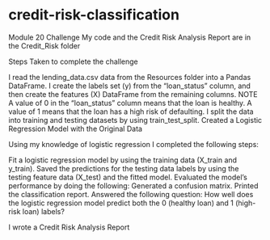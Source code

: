 # credit-risk-classification
Module 20 Challenge
My code and the Credit Risk Analysis Report are in the Credit_Risk folder

Steps Taken to complete the challenge

I read the lending_data.csv data from the Resources folder into a Pandas DataFrame.
I create the labels set (y) from the “loan_status” column, and then create the features (X) DataFrame from the remaining columns.
NOTE
A value of 0 in the “loan_status” column means that the loan is healthy. A value of 1 means that the loan has a high risk of defaulting.
I split the data into training and testing datasets by using train_test_split.
Created a Logistic Regression Model with the Original Data

Using my knowledge of logistic regression I completed the following steps:

Fit a logistic regression model by using the training data (X_train and y_train).
Saved the predictions for the testing data labels by using the testing feature data (X_test) and the fitted model.
Evaluated the model’s performance by doing the following:
Generated a confusion matrix.
Printed the classification report.
Answered the following question: How well does the logistic regression model predict both the 0 (healthy loan) and 1 (high-risk loan) labels?

I wrote a Credit Risk Analysis Report

